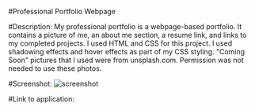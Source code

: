 #Professional Portfolio Webpage

#Description: My professional portfolio is a webpage-based portfolio. It contains a picture of me, an about me section, a resume link, and links to my completed projects.
I used HTML and CSS for this project. I used shadowing effects and hover effects as part of my CSS styling. "Coming Soon" pictures that I used were from unsplash.com. Permission was not needed to use these photos.

#Screenshot:
![screenshot](https://user-images.githubusercontent.com/93060262/141671167-20b9d19b-0d84-4760-8cf3-14fb9d38aa28.png)

#Link to application:
